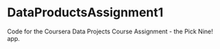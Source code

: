 # DataProductsAssignment1
Code for the Coursera Data Projects Course Assignment - the Pick Nine! app.

